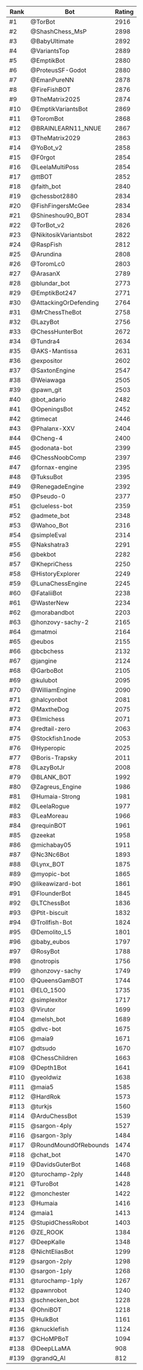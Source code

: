 Rank|Bot|Rating
---|---|---
#1|@TorBot|2916
#2|@ShashChess_MsP|2898
#3|@BabyUltimate|2892
#4|@VariantsTop|2889
#5|@EmptikBot|2880
#6|@ProteusSF-Godot|2880
#7|@EmanPureNN|2878
#8|@FireFishBOT|2876
#9|@TheMatrix2025|2874
#10|@EmptikVariantsBot|2869
#11|@ToromBot|2868
#12|@BRAINLEARN11_NNUE|2867
#13|@TheMatrix2029|2863
#14|@YoBot_v2|2858
#15|@F0rgot|2854
#16|@LeelaMultiPoss|2854
#17|@ttBOT|2852
#18|@faith_bot|2840
#19|@chessbot2880|2834
#20|@FishFingersMcGee|2834
#21|@Shineshou90_BOT|2834
#22|@TorBot_v2|2826
#23|@NikitosikVariantsbot|2822
#24|@RaspFish|2812
#25|@Arundina|2808
#26|@ToromLc0|2803
#27|@ArasanX|2789
#28|@blundar_bot|2773
#29|@EmptikBot247|2771
#30|@AttackingOrDefending|2764
#31|@MrChessTheBot|2758
#32|@LazyBot|2756
#33|@ChessHunterBot|2672
#34|@Tundra4|2634
#35|@AKS-Mantissa|2631
#36|@expositor|2602
#37|@SaxtonEngine|2547
#38|@Weiawaga|2505
#39|@pawn_git|2503
#40|@bot_adario|2482
#41|@OpeningsBot|2452
#42|@timecat|2446
#43|@Phalanx-XXV|2404
#44|@Cheng-4|2400
#45|@odonata-bot|2399
#46|@ChessNoobComp|2397
#47|@fornax-engine|2395
#48|@TuksuBot|2395
#49|@RenegadeEngine|2392
#50|@Pseudo-0|2377
#51|@clueless-bot|2359
#52|@admete_bot|2348
#53|@Wahoo_Bot|2316
#54|@simpleEval|2314
#55|@Nakshatra3|2291
#56|@bekbot|2282
#57|@KhepriChess|2250
#58|@HistoryExplorer|2249
#59|@LunaChessEngine|2245
#60|@FataliiBot|2238
#61|@WasterNew|2234
#62|@morabandbot|2203
#63|@honzovy-sachy-2|2165
#64|@matmoi|2164
#65|@eubos|2155
#66|@bcbchess|2132
#67|@jangine|2124
#68|@GarboBot|2105
#69|@kulubot|2095
#70|@WilliamEngine|2090
#71|@halcyonbot|2081
#72|@MaxtheDog|2075
#73|@Elmichess|2071
#74|@redtail-zero|2063
#75|@Stockfish1node|2053
#76|@Hyperopic|2025
#77|@Boris-Trapsky|2011
#78|@LazyBotJr|2008
#79|@BLANK_BOT|1992
#80|@Zagreus_Engine|1986
#81|@Humaia-Strong|1981
#82|@LeelaRogue|1977
#83|@LeaMoreau|1966
#84|@requinBOT|1961
#85|@zeekat|1958
#86|@michabay05|1911
#87|@Nc3Nc6Bot|1893
#88|@Lynx_BOT|1875
#89|@myopic-bot|1865
#90|@likeawizard-bot|1861
#91|@FlounderBot|1845
#92|@LTChessBot|1836
#93|@Ptit-biscuit|1832
#94|@Trollfish-Bot|1824
#95|@Demolito_L5|1801
#96|@baby_eubos|1797
#97|@RosyBot|1788
#98|@notropis|1756
#99|@honzovy-sachy|1749
#100|@QueensGamBOT|1744
#101|@ELO_1500|1735
#102|@simplexitor|1717
#103|@Virutor|1699
#104|@melsh_bot|1689
#105|@dlvc-bot|1675
#106|@maia9|1671
#107|@dtsudo|1670
#108|@ChessChildren|1663
#109|@Depth1Bot|1641
#110|@yeoldwiz|1638
#111|@maia5|1585
#112|@HardRok|1573
#113|@turkjs|1560
#114|@ArduChessBot|1539
#115|@sargon-4ply|1527
#116|@sargon-3ply|1484
#117|@RoundMoundOfRebounds|1474
#118|@chat_bot|1470
#119|@DavidsGuterBot|1468
#120|@turochamp-2ply|1448
#121|@TuroBot|1428
#122|@monchester|1422
#123|@Humaia|1416
#124|@maia1|1413
#125|@StupidChessRobot|1403
#126|@ZE_ROOK|1384
#127|@DeepKalle|1348
#128|@NichtEliasBot|1299
#129|@sargon-2ply|1298
#130|@sargon-1ply|1268
#131|@turochamp-1ply|1267
#132|@pawnrobot|1240
#133|@schnecken_bot|1228
#134|@OhniBOT|1218
#135|@HulkBot|1161
#136|@knucklefish|1124
#137|@CHoMPBoT|1094
#138|@DeepLLaMA|908
#139|@grandQ_AI|812

